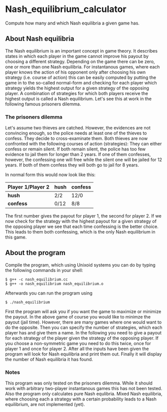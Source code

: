 # Nash_equilibrium_calculator
Compute how many and which Nash equilibria a given game has.

## About Nash equilibria
The Nash equilibrium is an important concept in game theory. It describes states in which each player in the game cannot improve his payout by choosing a different strategy.
Depending on the game there can be zero, one or more than one Nash equilibria.
For instantanous games, where each player knows the action of his opponent only after choosing his own strategy (i.e. course of action) this can be easily computed by putting the game in to the so-called normal-form and checking for each player which strategy yields the highest output for a given strategy of the opposing player.
A combination of strategies for which both players receive the highest output is called a Nash equilibrium.
Let's see this at work in the following famous prisoners dilemma.

### The prisoners dilemma
Let's assume two thieves are catched. However, the evidences are not convincing enough, so the police needs at least one of the thieves to confess. They decide to cross-examinate them. 
Both thieves are now confronted with the following courses of action (strategies):
They can either confess or remain silent. 
If both remain silent, the police has too few evidence to jail them for longer than 2 years. If one of them confesses, however, the confessing one will free while the silent one will be jailed for 12 years. If both of them confess they will both go to jail for 8 years.

In normal form this would now look like this:

|Player 1/Player 2| hush | confess|
|-----------------|------|--------|
|**hush**             | 2/2  | 12/0   |
|**confess**          | 0/12 | 8/8    |

The first number gives the payout for player 1, the second for player 2. If we now check for the strategy with the highest payout for a given strategy of the opposing player we see that each time confessing is the better choice. This leads to them both confessing, which is the only Nash equilibrium in this game.

## About the program
Compile the program, which using Unixoid systems you can do by typing the following commands in your shell:
```
$ g++ -c nash_equilibrium.cc
$ g++ -o nash_equilibrium nash_equilibrium.o
```

Afterwards you can run the program using 
```
$ ./nash_equilibrium
```
First the program will ask you if you want the game to maximize or minimize the payout. In the above game of course you would like to minimze the payout (jail time). However, there are many games where one would want to do the opposite. 
Then you can specify the number of strategies, which each player has and give them a name.
In the following you need to give a payout for each strategy of the player given the strategy of the opposing player. If you choose a non-symmetric game you need to do this twice, once for player 1 and once for player 2.
After all the inputs have been given the program will look for Nash equilibria and print them out. Finally it will display the number of Nash equilibria it has found.

### Notes
This program was only tested on the prisoners dilemma. While it should work with arbitrary two-player instantanous games this has not been tested. 
Also the program only calculates pure Nash equlibria. Mixed Nash equilibria, where choosing each a strategy with a certain probability leads to a Nash equilibrium, are not implemented (yet).
